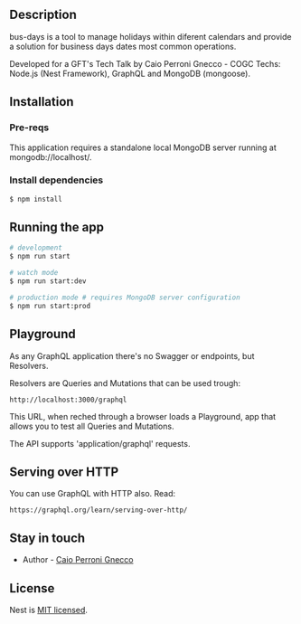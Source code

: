 
## Description

bus-days is a tool to manage holidays within diferent calendars and provide a solution for business days dates most common operations.

Developed for a GFT's Tech Talk by Caio Perroni Gnecco - COGC
Techs: Node.js (Nest Framework), GraphQL and MongoDB (mongoose).


## Installation

### Pre-reqs

This application requires a standalone local MongoDB server running at mongodb://localhost/.

### Install dependencies

```bash
$ npm install
```

## Running the app

```bash
# development
$ npm run start

# watch mode
$ npm run start:dev

# production mode # requires MongoDB server configuration
$ npm run start:prod
```

## Playground

As any GraphQL application there's no Swagger or endpoints, but Resolvers.

Resolvers are Queries and Mutations that can be used trough:

```
http://localhost:3000/graphql
```

This URL, when reched through a browser loads a Playground, app that allows you to test all Queries and Mutations. 

The API supports 'application/graphql' requests.

## Serving over HTTP

You can use GraphQL with HTTP also. Read:

```
https://graphql.org/learn/serving-over-http/
```

## Stay in touch

- Author - [Caio Perroni Gnecco](https://www.linkedin.com/in/caiognecco/)

## License

  Nest is [MIT licensed](LICENSE).

